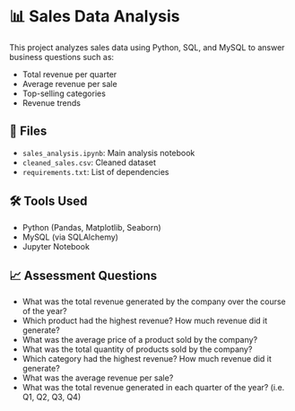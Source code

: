 # 📊 Sales Data Analysis

This project analyzes sales data using Python, SQL, and MySQL to answer business questions such as:
- Total revenue per quarter
- Average revenue per sale
- Top-selling categories
- Revenue trends

## 📁 Files
- `sales_analysis.ipynb`: Main analysis notebook
- `cleaned_sales.csv`: Cleaned dataset
- `requirements.txt`: List of dependencies

## 🛠️ Tools Used
- Python (Pandas, Matplotlib, Seaborn)
- MySQL (via SQLAlchemy)
- Jupyter Notebook

## 📈 Assessment Questions
- What was the total revenue generated by the company over the course of the year? 
- Which product had the highest revenue? How much revenue did it generate?
- What was the average price of a product sold by the company?
- What was the total quantity of products sold by the company?
- Which category had the highest revenue? How much revenue did it generate?
- What was the average revenue per sale?
- What was the total revenue generated in each quarter of the year? (i.e. Q1, Q2, Q3, Q4)

